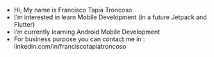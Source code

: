 - Hi, My name is Francisco Tapia Troncoso
- I’m interested in learn Mobile Development (in a future Jetpack and Flutter)
- I’m currently learning Android Mobile Development
- For business purpose you can contact me in : linkedin.com/in/franciscotapiatroncoso

<!---
FranciscoTapiaTroncoso/FranciscoTapiaTroncoso is a ✨ special ✨ repository because its `README.md` (this file) appears on your GitHub profile.
You can click the Preview link to take a look at your changes.
--->

